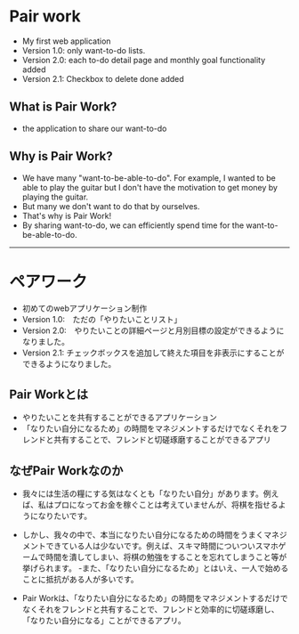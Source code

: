 # Pair work

- My first web application
- Version 1.0: only want-to-do lists.
- Version 2.0: each to-do detail page and monthly goal functionality added
- Version 2.1: Checkbox to delete done added
## What is Pair Work?
- the application to share our want-to-do

## Why is Pair Work?
- We have many "want-to-be-able-to-do". For example, I wanted to be able to play the guitar but I don't have the motivation to get money by playing the guitar.
- But many we don't want to do that by ourselves. 
- That's why is Pair Work!
- By sharing want-to-do, we can efficiently spend time for the want-to-be-able-to-do. 

-----------------------------------------------------------------------------------------------------------------------------------------------------------------------------------
# ペアワーク

- 初めてのwebアプリケーション制作
- Version 1.0:　ただの「やりたいことリスト」
- Version 2.0:　やりたいことの詳細ページと月別目標の設定ができるようになりました。
- Version 2.1: チェックボックスを追加して終えた項目を非表示にすることができるようになりました。

## Pair Workとは
- やりたいことを共有することができるアプリケーション
- 「なりたい自分になるため」の時間をマネジメントするだけでなくそれをフレンドと共有することで、フレンドと切磋琢磨することができるアプリ

## なぜPair Workなのか
 - 我々には生活の糧にする気はなくとも「なりたい自分」があります。例えば、私はプロになってお金を稼ぐことは考えていませんが、将棋を指せるようになりたいです。
 - しかし、我々の中で、本当になりたい自分になるための時間をうまくマネジメントできている人は少ないです。例えば、スキマ時間についついスマホゲームで時間を潰してしまい、将棋の勉強をすることを忘れてしまうこと等が挙げられます。
 -また、「なりたい自分になるため」とはいえ、一人で始めることに抵抗がある人が多いです。
 
 - Pair Workは、「なりたい自分になるため」の時間をマネジメントするだけでなくそれをフレンドと共有することで、フレンドと効率的に切磋琢磨し、「なりたい自分になる」ことができるアプリ。
